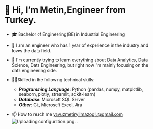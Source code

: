 # 👋 Hi, I’m Metin,Engineer from Turkey.
- 🎓 Bachelor of Engineering(BE) in Industrial Engineering
- 🧑 I am an engineer who has 1 year of experience in the industry and loves the data field.
- 🌱 I'm currently trying to learn everything about Data Analytics, Data Science, Data Engineering, but right now I'm mainly focusing on the data engineering side.

- 💪🏽Skilled in the following technical skills:
    * **_Programming Language_**: Python (pandas, numpy, matplotlib, seaborn, plotly, streamlit, scikit-learn)
    * **_Database_**: Microsoft SQL Server
    * **_Other_**: Git, Microsoft Excel, Jira

- 📫 How to reach me yavuzmetinyilmazoglu@gmail.com
![Uploading configuration.png…]()
